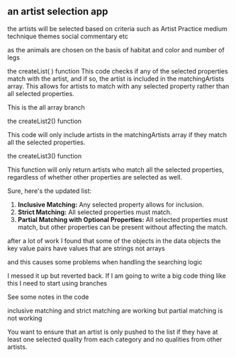 ## an artist selection app

the artists will be selected based on criteria such as Artist Practice  medium technique  themes
social commentary etc

as the animals are chosen on the basis of habitat and color and number of legs

the createList( ) function 
This code checks if any of the selected properties match with the artist, and if so, the artist is included in the matchingArtists array. This allows for artists to match with any selected property rather than all selected properties.

This is the all array branch

the createList2() function 

This code will only include artists in the matchingArtists array if they match all the selected properties.


the createList3() function 

This function will only return artists who match all the selected properties, regardless of whether other properties are selected as well.



Sure, here's the updated list:

1. **Inclusive Matching:** Any selected property allows for inclusion.
2. **Strict Matching:** All selected properties must match.
3. **Partial Matching with Optional Properties:** All selected properties must match, but other properties can be present without affecting the match.


after a lot of work I found that some of the objects in the data objects the key value pairs have values that are strings not arrays 

and this causes some problems when handling the searching logic

I messed it up but reverted back.  If I am going to write a big code thing like this I need to start using branches

See some notes in the code

inclusive matching and strict matching are working but partial matching is not working


You want to ensure that an artist is only pushed to the list if they have at least one selected quality from each category and no qualities from other artists. 